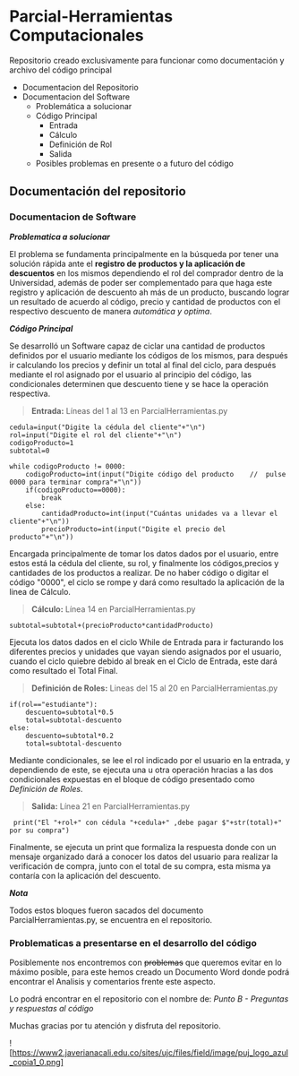 # Parcial-Herramientas Computacionales
Repositorio creado exclusivamente para funcionar como documentación y archivo del código principal

* Documentacion del Repositorio
* Documentacion del Software
    - Problemática a solucionar
    - Código Principal
        + Entrada
        + Cálculo
        + Definición de Rol
        + Salida
    - Posibles problemas en presente o a futuro del código
 
## Documentación del repositorio

### Documentacion de Software

**_Problematica a solucionar_**

El problema se fundamenta principalmente en la búsqueda por tener una solución rápida ante el **registro de productos y la aplicación de descuentos** en los mismos dependiendo el rol del comprador dentro de la Universidad, además de poder ser complementado para que haga este registro y aplicación de descuento ah más de un producto, buscando lograr un resultado de acuerdo al código, precio y cantidad de productos con el respectivo descuento de manera _automática y optima_.

**_Código Principal_**

Se desarrolló un Software capaz de ciclar una cantidad de productos definidos por el usuario mediante los códigos de los mismos, para después ir calculando los precios y definir un total al final del ciclo, para después mediante el rol asignado por el usuario al principio del código, las condicionales determinen que descuento tiene y se hace la operación respectiva.

> **Entrada:**  Líneas del 1 al 13 en ParcialHerramientas.py

    cedula=input("Digite la cédula del cliente"+"\n")
    rol=input("Digite el rol del cliente"+"\n")
    codigoProducto=1
    subtotal=0
    
    while codigoProducto != 0000:
        codigoProducto=int(input("Digite código del producto    //  pulse 0000 para terminar compra"+"\n"))
        if(codigoProducto==0000):
            break
        else:
            cantidadProducto=int(input("Cuántas unidades va a llevar el cliente"+"\n"))
            precioProducto=int(input("Digite el precio del producto"+"\n"))

Encargada principalmente de tomar los datos dados por el usuario, entre estos está la cédula del cliente, su rol, y finalmente los códigos,precios y cantidades de los productos
a realizar. De no haber código o digitar el código "0000", el ciclo se rompe y dará como resultado la aplicación de la linea de Cálculo.

> **Cálculo:** Línea 14 en ParcialHerramientas.py

    subtotal=subtotal+(precioProducto*cantidadProducto)
    
Ejecuta los datos dados en el ciclo While de Entrada para ir facturando los diferentes precios y unidades que vayan siendo asignados por el usuario, cuando el ciclo quiebre debido al break en el Ciclo de Entrada, este dará como resultado el Total Final.

> **Definición de Roles:** Lineas del 15 al 20 en ParcialHerramientas.py

    if(rol=="estudiante"):
        descuento=subtotal*0.5
        total=subtotal-descuento
    else:
        descuento=subtotal*0.2
        total=subtotal-descuento       

Mediante condicionales, se lee el rol indicado por el usuario en la entrada, y dependiendo de este, se ejecuta una u otra operación hracias a las dos condicionales expuestas en 
el bloque de código presentado como _Definición de Roles_.

> **Salida:** Línea 21 en ParcialHerramientas.py

     print("El "+rol+" con cédula "+cedula+" ,debe pagar $"+str(total)+" por su compra")
     
Finalmente, se ejecuta un print que formaliza la respuesta donde con un mensaje organizado dará a conocer los datos del usuario para realizar la verificación de compra, junto
con el total de su compra, esta misma ya contaría con la aplicación del descuento.

**_Nota_**

Todos estos bloques fueron sacados del documento ParcialHerramientas.py, se encuentra en el repositorio.

### Problematicas a presentarse en el desarrollo del código

Posiblemente nos encontremos con ~~problemas~~ que queremos evitar en lo máximo posible, para este hemos creado un Documento Word donde podrá encontrar el Analisis y comentarios
frente este aspecto.

Lo podrá encontrar en el repositorio con el nombre de: _Punto B - Preguntas y respuestas al código_

Muchas gracias por tu atención y disfruta del repositorio.
  
![https://www2.javerianacali.edu.co/sites/ujc/files/field/image/puj_logo_azul_copia1_0.png]

